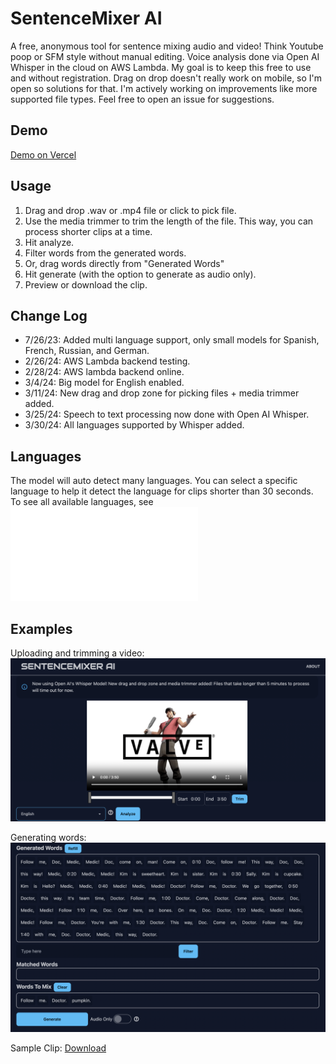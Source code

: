 # SentenceMixer AI

A free, anonymous tool for sentence mixing audio and video! Think Youtube poop or SFM style without manual editing.
Voice analysis done via Open AI Whisper in the cloud on AWS Lambda. My goal is to keep this free to use and without registration.
Drag on drop doesn't really work on mobile, so I'm open so solutions for that. I'm actively working on improvements like more supported file types.
Feel free to open an issue for suggestions.

## Demo
[Demo on Vercel](https://sentencemixerai.vercel.app/)

## Usage
1. Drag and drop .wav or .mp4 file or click to pick file.
2. Use the media trimmer to trim the length of the file. This way, you can process shorter clips at a time.
3. Hit analyze.
4. Filter words from the generated words.
5. Or, drag words directly from "Generated Words"
6. Hit generate (with the option to generate as audio only).
7. Preview or download the clip.

## Change Log
- 7/26/23: Added multi language support, only small models for Spanish, French, Russian, and German.
- 2/26/24: AWS Lambda backend testing.
- 2/28/24: AWS lambda backend online.
- 3/4/24: Big model for English enabled.
- 3/11/24: New drag and drop zone for picking files + media trimmer added.
- 3/25/24: Speech to text processing now done with Open AI Whisper.
- 3/30/24: All languages supported by Whisper added.

## Languages
The model will auto detect many languages. You can select a specific language to help it detect the language for clips shorter than 30 seconds.
To see all available languages, see ![languages](python/lambda/languages.py)

## Examples

Uploading and trimming a video:
![Main page](static/Mediatrimmer.png)

Generating words:
![Generated](static/Generatedwords.png)

Sample Clip:
[Download](static/sampleclip.mp4)


